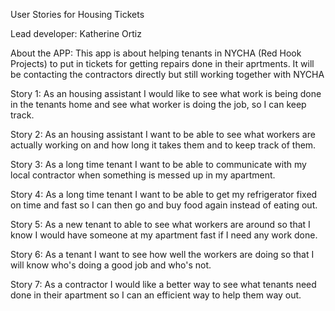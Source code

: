 User Stories for Housing Tickets

Lead developer: Katherine Ortiz



About the APP:
This app is about helping tenants in NYCHA (Red Hook Projects) to put in tickets 
for getting repairs done in their aprtments.
It will be contacting the contractors directly 
but still working together with NYCHA 


Story 1:  As an housing assistant I would like to see what work is being done in the tenants home and see what worker is doing the job, so I can keep track.

Story 2: As an housing assistant I want to be able to see what workers are actually working on and how long it takes them and to keep track of them.

Story 3: As a long time tenant I want to be able to communicate with my local contractor when something is messed up in my apartment.

Story 4: As a long time tenant I want to be able to get my refrigerator fixed on time and fast so I can then go and buy food again instead of eating out.

Story 5: As a new tenant to able to see what workers are around so that I know I would have someone at my apartment fast if I need any work done.

Story 6: As a tenant I want to see how well the workers are doing so that I will know who's doing a good job and who's not.

Story 7: As a contractor I would like a better way to see what tenants need done in their apartment so I can an efficient way to help them way out.

